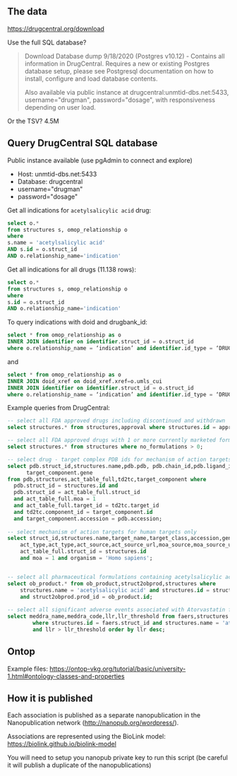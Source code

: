 ## The data

https://drugcentral.org/download

Use the full SQL database?

> Download Database dump 9/18/2020 (Postgres v10.12) - Contains all information in DrugCentral. Requires a new or existing Postgres database setup, please see Postgresql documentation on how to install, configure and load database contents.
>
> Also available via public instance at drugcentral:unmtid-dbs.net:5433, username="drugman", password="dosage", with responsiveness depending on user load. 

Or the TSV? 4.5M

## Query DrugCentral SQL database

Public instance available (use pgAdmin to connect and explore)

* Host: unmtid-dbs.net:5433
* Database: drugcentral
* username="drugman"
* password="dosage"

Get all indications for `acetylsalicylic acid` drug:

```sql
select o.*
from structures s, omop_relationship o
where
s.name = 'acetylsalicylic acid'
AND s.id = o.struct_id
AND o.relationship_name='indication'
```

Get all indications for all drugs (11.138 rows):

```sql
select o.*
from structures s, omop_relationship o
where
s.id = o.struct_id
AND o.relationship_name='indication'
```

To query indications with doid and drugbank_id:

```sql
select * from omop_relationship as o
INNER JOIN identifier on identifier.struct_id = o.struct_id
where o.relationship_name = ‘indication’ and identifier.id_type = ‘DRUGBANK_ID’
```

and

```sql
select * from omop_relationship as o
INNER JOIN doid_xref on doid_xref.xref=o.umls_cui
INNER JOIN identifier on identifier.struct_id = o.struct_id
where o.relationship_name = ‘indication’ and identifier.id_type = ‘DRUGBANK_ID’
```

Example queries from DrugCentral:

```sql
-- select all FDA approved drugs including discontinued and withdrawn
select structures.* from structures,approval where structures.id = approval.struct_id and approval.type = 'FDA';

-- select all FDA approved drugs with 1 or more currently marketed formulation
select structures.* from structures where no_formulations > 0;

-- select drug - target complex PDB ids for mechanism of action targets only
select pdb.struct_id,structures.name,pdb.pdb, pdb.chain_id,pdb.ligand_id,pdb.accession,
      target_component.gene
from pdb,structures,act_table_full,td2tc,target_component where
  pdb.struct_id = structures.id and
  pdb.struct_id = act_table_full.struct_id
  and act_table_full.moa = 1
  and act_table_full.target_id = td2tc.target_id
  and td2tc.component_id = target_component.id
  and target_component.accession = pdb.accession;
  
-- select mechanism of action targets for human targets only
select struct_id,structures.name,target_name,target_class,accession,gene,swissprot,act_value,
	act_type,act_type,act_source,act_source_url,moa_source,moa_source_url from act_table_full,structures where
  	act_table_full.struct_id = structures.id
	and moa = 1 and organism = 'Homo sapiens';


-- select all pharmaceutical formulations containing acetylsalicylic acid (aspirin) from FDA Orange Book
select ob_product.* from ob_product,struct2obprod,structures where
    structures.name = 'acetylsalicylic acid' and structures.id = struct2obprod.struct_id
    and struct2obprod.prod_id = ob_product.id;
    
-- select all significant adverse events associated with Atorvastatin from FDA FAERS database based on likelihood ratio test
select meddra_name,meddra_code,llr,llr_threshold from faers,structures
        where structures.id = faers.struct_id and structures.name = 'atorvastatin'
        and llr > llr_threshold order by llr desc;
```

## Ontop

Example files: https://ontop-vkg.org/tutorial/basic/university-1.html#ontology-classes-and-properties

## How it is published

Each association is published as a separate nanopublication in the Nanopublication network (http://nanopub.org/wordpress/). 

Associations are represented using the BioLink model: https://biolink.github.io/biolink-model

You will need to setup you nanopub private key to run this script (be careful it will publish a duplicate of the nanopublications)

